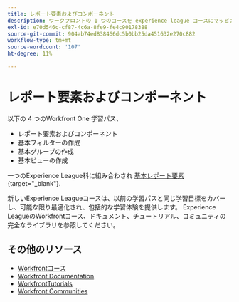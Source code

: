 ```yaml
---
title: レポート要素およびコンポーネント
description: ワークフロントの 1 つのコースを experience league コースにマッピング
exl-id: e70d546c-cf87-4c6a-8fe9-fe4c90178388
source-git-commit: 904ab74ed838466dc5b0bb25da451632e270c882
workflow-type: tm+mt
source-wordcount: '107'
ht-degree: 11%

---
```


# レポート要素およびコンポーネント

以下の 4 つのWorkfront One 学習パス、

* レポート要素およびコンポーネント
* 基本フィルターの作成
* 基本グループの作成
* 基本ビューの作成

一つのExperience League科に組み合わされ [基本レポート要素](https://experienceleague.adobe.com/?recommended=Workfront-U-1-2022.1.reporting){target="_blank"}.

新しいExperience Leagueコースは、以前の学習パスと同じ学習目標をカバーし、可能な限り最適化され、包括的な学習体験を提供します。  Experience LeagueのWorkfrontコース、ドキュメント、チュートリアル、コミュニティの完全なライブラリを参照してください。

## その他のリソース

* [Workfrontコース](https://experienceleague.adobe.com/?lang=en&amp;Solution=Workfront#courses)
* [Workfront Documentation](https://experienceleague.adobe.com/docs/workfront.html)
* [WorkfrontTutorials](https://experienceleague.adobe.com/docs/workfront-learn/tutorials-workfront/home.html)
* [Workfront Communities](https://experienceleaguecommunities.adobe.com/t5/workfront/ct-p/workfront)
